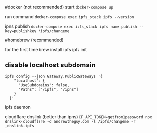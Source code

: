 #docker (not recommended)
start
`docker-compose up`

run command
`docker-compose exec ipfs_stack ipfs --version`

ipns publish 
`docker-compose exec ipfs_stack ipfs name publish --key=publishkey /ipfs/changeme`

#homebrew (recommended)

for the first time
brew install ipfs
ipfs init

## disable localhost subdomain
```
ipfs config --json Gateway.PublicGateways '{
    "localhost": {
      "UseSubdomains": false,
      "Paths": ["/ipfs", "/ipns"]
    }
  }'
```

ipfs daemon

cloudflare dnslink (better than ipns)
`CF_API_TOKEN=getfrom1password npx dnslink-cloudflare -d andrewtheguy.com -l /ipfs/changeme -r _dnslink.ipfs`